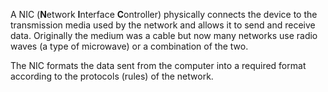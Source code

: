 A NIC (**N**etwork **I**nterface **C**ontroller) physically connects the device to the transmission media used by the network and allows it to send and receive data. Originally the medium was a cable but now many networks use radio waves (a type of microwave) or a combination of the two.

The NIC formats the data sent from the computer into a required format according to the protocols (rules) of the network.